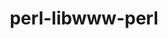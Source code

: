 ---
title: "perl-libwww-perl"
layout: cache
categories: [package, develop]
meta: {"compilers": ["none"], "num_specs": 18, "num_specs_by_stack": {"data-vis-sdk": 9, "e4s": 9, "hep": 8, "root": 18}, "oss": ["ubuntu20.04", "ubuntu22.04"], "platforms": ["linux"], "stacks": ["data-vis-sdk", "e4s", "hep", "root"], "targets": ["x86_64_v3"], "versions": ["6.68"]}
spec_details: [{"compiler": "none", "hash": "3difp2cmamrfkocaxgwm4nf4ffwenutq", "os": "ubuntu20.04", "platform": "linux", "size": "-", "stacks": ["data-vis-sdk", "root"], "target": "x86_64_v3", "variants": ["build_system=perl"], "versions": ["6.68"]}, {"compiler": "none", "hash": "4hwxvod2igkym7a6hj6amoz2v4sun4gu", "os": "ubuntu20.04", "platform": "linux", "size": "-", "stacks": ["data-vis-sdk", "root"], "target": "x86_64_v3", "variants": ["build_system=perl"], "versions": ["6.68"]}, {"compiler": "none", "hash": "5og6ydksn4oypv5k66uclgzof2id6qcw", "os": "ubuntu22.04", "platform": "linux", "size": "-", "stacks": ["e4s", "hep", "root"], "target": "x86_64_v3", "variants": ["build_system=perl"], "versions": ["6.68"]}, {"compiler": "none", "hash": "7ciuagis5modp3ugyx3itecpc76fc6xz", "os": "ubuntu20.04", "platform": "linux", "size": "-", "stacks": ["data-vis-sdk", "root"], "target": "x86_64_v3", "variants": ["build_system=perl"], "versions": ["6.68"]}, {"compiler": "none", "hash": "aifjq225u3hvrb2ozyt75yzugecfqgzi", "os": "ubuntu22.04", "platform": "linux", "size": "-", "stacks": ["e4s", "hep", "root"], "target": "x86_64_v3", "variants": ["build_system=perl"], "versions": ["6.68"]}, {"compiler": "none", "hash": "bydzky3cvkolfup6hztwisb44o33asfw", "os": "ubuntu22.04", "platform": "linux", "size": "-", "stacks": ["e4s", "hep", "root"], "target": "x86_64_v3", "variants": ["build_system=perl"], "versions": ["6.68"]}, {"compiler": "none", "hash": "ej24sscufx6gqqzanxgkof6gvwscieuk", "os": "ubuntu22.04", "platform": "linux", "size": "-", "stacks": ["e4s", "hep", "root"], "target": "x86_64_v3", "variants": ["build_system=perl"], "versions": ["6.68"]}, {"compiler": "none", "hash": "gqa4e3k5f677x4iahjxgcguffm3rgg4v", "os": "ubuntu22.04", "platform": "linux", "size": "-", "stacks": ["e4s", "hep", "root"], "target": "x86_64_v3", "variants": ["build_system=perl"], "versions": ["6.68"]}, {"compiler": "none", "hash": "hf7doysk4ke3hsuug23nqvvqae5ygki6", "os": "ubuntu20.04", "platform": "linux", "size": "-", "stacks": ["data-vis-sdk", "root"], "target": "x86_64_v3", "variants": ["build_system=perl"], "versions": ["6.68"]}, {"compiler": "none", "hash": "i7c7woeedl236v6swwokwznhdkaiz7y4", "os": "ubuntu22.04", "platform": "linux", "size": "-", "stacks": ["e4s", "hep", "root"], "target": "x86_64_v3", "variants": ["build_system=perl"], "versions": ["6.68"]}, {"compiler": "none", "hash": "infkqtb5lpai3acngak2mwwiiz2wmiu2", "os": "ubuntu20.04", "platform": "linux", "size": "-", "stacks": ["data-vis-sdk", "root"], "target": "x86_64_v3", "variants": ["build_system=perl"], "versions": ["6.68"]}, {"compiler": "none", "hash": "kmbcasy5fhuuslezup7rwb4q66ff34js", "os": "ubuntu20.04", "platform": "linux", "size": "-", "stacks": ["data-vis-sdk", "root"], "target": "x86_64_v3", "variants": ["build_system=perl"], "versions": ["6.68"]}, {"compiler": "none", "hash": "mbnnxw4edbfcoy4qjucdb65k3mtqokib", "os": "ubuntu20.04", "platform": "linux", "size": "-", "stacks": ["data-vis-sdk", "root"], "target": "x86_64_v3", "variants": ["build_system=perl"], "versions": ["6.68"]}, {"compiler": "none", "hash": "nv4zsxf6lddjdz3ldvbfs6735suk7xh7", "os": "ubuntu20.04", "platform": "linux", "size": "-", "stacks": ["data-vis-sdk", "root"], "target": "x86_64_v3", "variants": ["build_system=perl"], "versions": ["6.68"]}, {"compiler": "none", "hash": "nxzm6tklu3bgtmwg7p2tgwygtegsnzww", "os": "ubuntu20.04", "platform": "linux", "size": "-", "stacks": ["data-vis-sdk", "root"], "target": "x86_64_v3", "variants": ["build_system=perl"], "versions": ["6.68"]}, {"compiler": "none", "hash": "sg4csfdrh5ki5noqwh2n4mv6now7deu7", "os": "ubuntu22.04", "platform": "linux", "size": "-", "stacks": ["e4s", "hep", "root"], "target": "x86_64_v3", "variants": ["build_system=perl"], "versions": ["6.68"]}, {"compiler": "none", "hash": "umcbpaexhssnb4cmamm6j4kj6zlv4ksd", "os": "ubuntu22.04", "platform": "linux", "size": "-", "stacks": ["e4s", "root"], "target": "x86_64_v3", "variants": ["build_system=perl"], "versions": ["6.68"]}, {"compiler": "none", "hash": "y35brkmp3ia6cuodwsl42f5vrfpeam5q", "os": "ubuntu22.04", "platform": "linux", "size": "-", "stacks": ["e4s", "hep", "root"], "target": "x86_64_v3", "variants": ["build_system=perl"], "versions": ["6.68"]}]
---